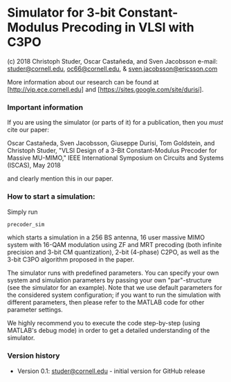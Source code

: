 # Simulator for 3-bit Constant-Modulus Precoding in VLSI with C3PO
(c) 2018 Christoph Studer, Oscar Castañeda, and Sven Jacobsson
e-mail: studer@cornell.edu, oc66@cornell.edu, & sven.jacobsson@ericsson.com

More information about our research can be found at [http://vip.ece.cornell.edu] and [https://sites.google.com/site/durisi].

### Important information 

If you are using the simulator (or parts of it) for a publication, then you *must* cite our paper:

Oscar Castañeda, Sven Jacobsson, Giuseppe Durisi, Tom Goldstein, and Christoph Studer, "VLSI Design of a 3-Bit Constant-Modulus Precoder for Massive MU-MIMO," IEEE International Symposium on Circuits and Systems (ISCAS), May 2018

and clearly mention this in our paper.  

### How to start a simulation:

Simply run

```sh
precoder_sim
```

which starts a simulation in a 256 BS antenna, 16 user massive MIMO system with 16-QAM modulation using ZF and MRT precoding (both infinite precision and 3-bit CM quantization), 2-bit (4-phase) C2PO, as well as the 3-bit C3PO algorithm proposed in the paper.

The simulator runs with predefined parameters. You can specify your own system and simulation parameters by passing your own "par"-structure (see the simulator for an example). Note that we use default parameters for the considered system configuration; if you want to run the simulation with different parameters, then please refer to the MATLAB code for other parameter settings.

We highly recommend you to execute the code step-by-step (using MATLAB's debug mode) in order to get a detailed understanding of the simulator.

### Version history
* Version 0.1: studer@cornell.edu - initial version for GitHub release
